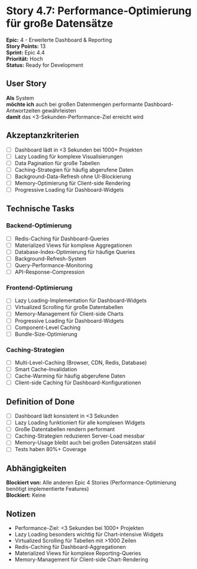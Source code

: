 # Story 4.7: Performance-Optimierung für große Datensätze

**Epic:** 4 - Erweiterte Dashboard & Reporting  
**Story Points:** 13  
**Sprint:** Epic 4.4  
**Priorität:** Hoch  
**Status:** Ready for Development

## User Story

**Als** System  
**möchte ich** auch bei großen Datenmengen performante Dashboard-Antwortzeiten gewährleisten  
**damit** das <3-Sekunden-Performance-Ziel erreicht wird

## Akzeptanzkriterien

- [ ] Dashboard lädt in <3 Sekunden bei 1000+ Projekten
- [ ] Lazy Loading für komplexe Visualisierungen
- [ ] Data Pagination für große Tabellen
- [ ] Caching-Strategien für häufig abgerufene Daten
- [ ] Background-Data-Refresh ohne UI-Blockierung
- [ ] Memory-Optimierung für Client-side Rendering
- [ ] Progressive Loading für Dashboard-Widgets

## Technische Tasks

### Backend-Optimierung
- [ ] Redis-Caching für Dashboard-Queries
- [ ] Materialized Views für komplexe Aggregationen
- [ ] Database-Index-Optimierung für häufige Queries
- [ ] Background-Refresh-System
- [ ] Query-Performance-Monitoring
- [ ] API-Response-Compression

### Frontend-Optimierung
- [ ] Lazy Loading-Implementation für Dashboard-Widgets
- [ ] Virtualized Scrolling für große Datentabellen
- [ ] Memory-Management für Client-side Charts
- [ ] Progressive Loading für Dashboard-Widgets
- [ ] Component-Level Caching
- [ ] Bundle-Size-Optimierung

### Caching-Strategien
- [ ] Multi-Level-Caching (Browser, CDN, Redis, Database)
- [ ] Smart Cache-Invalidation
- [ ] Cache-Warming für häufig abgerufene Daten
- [ ] Client-side Caching für Dashboard-Konfigurationen

## Definition of Done

- [ ] Dashboard lädt konsistent in <3 Sekunden
- [ ] Lazy Loading funktioniert für alle komplexen Widgets
- [ ] Große Datentabellen rendern performant
- [ ] Caching-Strategien reduzieren Server-Load messbar
- [ ] Memory-Usage bleibt auch bei großen Datensätzen stabil
- [ ] Tests haben 80%+ Coverage

## Abhängigkeiten

**Blockiert von:** Alle anderen Epic 4 Stories (Performance-Optimierung benötigt implementierte Features)  
**Blockiert:** Keine

## Notizen

- Performance-Ziel: <3 Sekunden bei 1000+ Projekten
- Lazy Loading besonders wichtig für Chart-intensive Widgets
- Virtualized Scrolling für Tabellen mit >1000 Zeilen
- Redis-Caching für Dashboard-Aggregationen
- Materialized Views für komplexe Reporting-Queries
- Memory-Management für Client-side Chart-Rendering